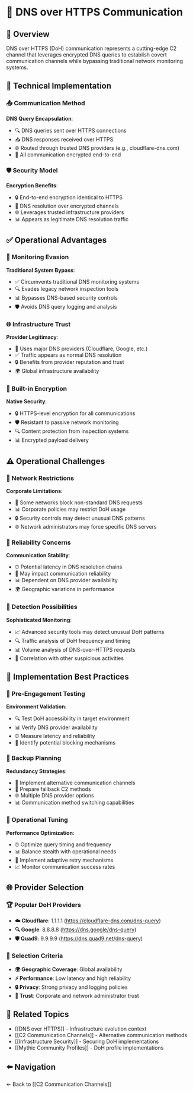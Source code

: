 # 📡 DNS over HTTPS Communication

## 📖 Overview
DNS over HTTPS (DoH) communication represents a cutting-edge C2 channel that leverages encrypted DNS queries to establish covert communication channels while bypassing traditional network monitoring systems.

## 🔧 Technical Implementation

### 📤 Communication Method
**DNS Query Encapsulation**:
- 🔍 DNS queries sent over HTTPS connections
- 📥 DNS responses received over HTTPS
- 🌐 Routed through trusted DNS providers (e.g., cloudflare-dns.com)
- 🔐 All communication encrypted end-to-end

### 🛡️ Security Model
**Encryption Benefits**:
- 🔒 End-to-end encryption identical to HTTPS
- 🔐 DNS resolution over encrypted channels
- 🌐 Leverages trusted infrastructure providers
- 📊 Appears as legitimate DNS resolution traffic

## ✅ Operational Advantages

### 🚫 Monitoring Evasion
**Traditional System Bypass**:
- ✅ Circumvents traditional DNS monitoring systems
- 🔍 Evades legacy network inspection tools
- 📊 Bypasses DNS-based security controls
- 🛡️ Avoids DNS query logging and analysis

### 🌐 Infrastructure Trust
**Provider Legitimacy**:
- 🏢 Uses major DNS providers (Cloudflare, Google, etc.)
- ✅ Traffic appears as normal DNS resolution
- 🔒 Benefits from provider reputation and trust
- 🌍 Global infrastructure availability

### 🔐 Built-in Encryption
**Native Security**:
- 🔒 HTTPS-level encryption for all communications
- 🛡️ Resistant to passive network monitoring
- 🔍 Content protection from inspection systems
- 📊 Encrypted payload delivery

## ⚠️ Operational Challenges

### 🚧 Network Restrictions
**Corporate Limitations**:
- 🚫 Some networks block non-standard DNS requests
- 📊 Corporate policies may restrict DoH usage
- 🔒 Security controls may detect unusual DNS patterns
- 🌐 Network administrators may force specific DNS servers

### 📡 Reliability Concerns
**Communication Stability**:
- ⏰ Potential latency in DNS resolution chains
- 🔄 May impact communication reliability
- 📊 Dependent on DNS provider availability
- 🌍 Geographic variations in performance

### 🎯 Detection Possibilities
**Sophisticated Monitoring**:
- 📈 Advanced security tools may detect unusual DoH patterns
- 🔍 Traffic analysis of DoH frequency and timing
- 📊 Volume analysis of DNS-over-HTTPS requests
- 🚨 Correlation with other suspicious activities

## 🔧 Implementation Best Practices

### 🧪 Pre-Engagement Testing
**Environment Validation**:
- 🔍 Test DoH accessibility in target environment
- 📊 Verify DNS provider availability
- ⏰ Measure latency and reliability
- 🚫 Identify potential blocking mechanisms

### 🔄 Backup Planning
**Redundancy Strategies**:
- 📡 Implement alternative communication channels
- 🔄 Prepare fallback C2 methods
- 🌐 Multiple DNS provider options
- 📊 Communication method switching capabilities

### 🎯 Operational Tuning
**Performance Optimization**:
- ⏰ Optimize query timing and frequency
- 📊 Balance stealth with operational needs
- 🔄 Implement adaptive retry mechanisms
- 📈 Monitor communication success rates

## 🌐 Provider Selection

### 🏆 Popular DoH Providers
- **☁️ Cloudflare**: 1.1.1.1 (https://cloudflare-dns.com/dns-query)
- **🔍 Google**: 8.8.8.8 (https://dns.google/dns-query)
- **🛡️ Quad9**: 9.9.9.9 (https://dns.quad9.net/dns-query)

### 🎯 Selection Criteria
- **🌍 Geographic Coverage**: Global availability
- **⚡ Performance**: Low latency and high reliability
- **🔒 Privacy**: Strong privacy and logging policies
- **🏢 Trust**: Corporate and network administrator trust

## 🔗 Related Topics
- [[DNS over HTTPS]] - Infrastructure evolution context
- [[C2 Communication Channels]] - Alternative communication methods
- [[Infrastructure Security]] - Securing DoH implementations
- [[Mythic Community Profiles]] - DoH profile implementations

## ⬅️ Navigation
← Back to [[C2 Communication Channels]]
